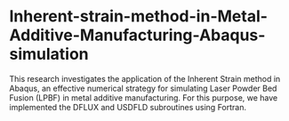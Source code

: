 # Inherent-strain-method-in-Metal-Additive-Manufacturing-Abaqus-simulation
This research investigates the application of the Inherent Strain method in Abaqus, an effective numerical strategy for simulating Laser Powder Bed Fusion (LPBF) in metal additive manufacturing. For this purpose, we have implemented the DFLUX and USDFLD subroutines using Fortran.
